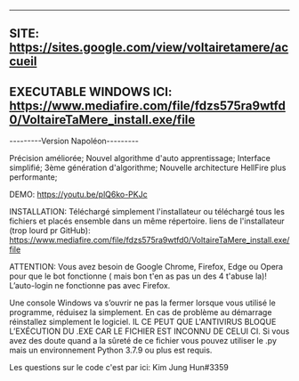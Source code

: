 ------------------------------------
SITE: https://sites.google.com/view/voltairetamere/accueil
------------------------------------
EXECUTABLE WINDOWS ICI: https://www.mediafire.com/file/fdzs575ra9wtfd0/VoltaireTaMere_install.exe/file
------------------------------------
---------Version Napoléon---------

Précision améliorée; 
Nouvel algorithme d'auto apprentissage; 
Interface simplifié; 
3ème génération d'algorithme; 
Nouvelle architecture HellFire plus performante; 

DEMO: https://youtu.be/plQ6ko-PKJc

INSTALLATION:
Téléchargé simplement l'installateur ou téléchargé tous les fichiers et placés ensemble dans un même répertoire.
liens de l'installateur (trop lourd pr GitHub): https://www.mediafire.com/file/fdzs575ra9wtfd0/VoltaireTaMere_install.exe/file

ATTENTION:
Vous avez besoin de Google Chrome, Firefox, Edge ou Opera pour que le bot fonctionne ( mais bon t'en as pas un des 4 t'abuse la)!
L’auto-login ne fonctionne pas avec  Firefox.

Une console Windows va s’ouvrir ne pas la fermer lorsque vous utilisé le programme, réduisez la simplement. 
En cas de problème au démarrage réinstallez simplement le logiciel. 
IL CE PEUT QUE L'ANTIVIRUS BLOQUE L’EXÉCUTION DU .EXE CAR LE FICHIER EST INCONNU DE CELUI CI. 
Si vous avez des doute quand a la sûreté de ce fichier vous pouvez utiliser le .py mais un environnement Python 3.7.9 ou plus est requis.

Les questions sur le code c'est par ici: Kim Jung Hun#3359
